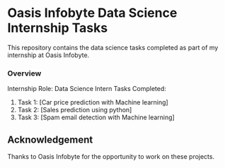 # Oasis Infobyte Data Science Internship Tasks
This repository contains the data science tasks completed as part of my internship at Oasis Infobyte.

### Overview
Internship Role: Data Science Intern
Tasks Completed:
1. Task 1: [Car price prediction with Machine learning]
2. Task 2: [Sales prediction using python]
3. Task 3: [Spam email detection with Machine learning]
## Acknowledgement
Thanks to Oasis Infobyte for the opportunity to work on these projects.
